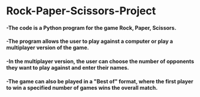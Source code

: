 # Rock-Paper-Scissors-Project

#### -The code is a Python program for the game Rock, Paper, Scissors. 
#### -The program allows the user to play against a computer or play a multiplayer version of the game. 
#### -In the multiplayer version, the user can choose the number of opponents they want to play against and enter their names.
#### -The game can also be played in a "Best of" format, where the first player to win a specified number of games wins the overall match.
